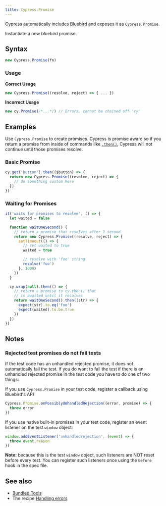 ```yaml
---
title: Cypress.Promise
---
```


Cypress automatically includes
[Bluebird](https://github.com/petkaantonov/bluebird) and exposes it as
`Cypress.Promise`.

Instantiate a new bluebird promise.

## Syntax

```javascript
new Cypress.Promise(fn)
```

### Usage

**<Icon name="check-circle" color="green"></Icon> Correct Usage**

```javascript
new Cypress.Promise((resolve, reject) => { ... })
```

**<Icon name="exclamation-triangle" color="red"></Icon> Incorrect Usage**

```javascript
new cy.Promise(/*...*/) // Errors, cannot be chained off 'cy'
```

## Examples

Use `Cypress.Promise` to create promises. Cypress is promise aware so if you
return a promise from inside of commands like [`.then()`](/api/commands/then),
Cypress will not continue until those promises resolve.

### Basic Promise

```javascript
cy.get('button').then(($button) => {
  return new Cypress.Promise((resolve, reject) => {
    // do something custom here
  })
})
```

### Waiting for Promises

```javascript
it('waits for promises to resolve', () => {
  let waited = false

  function waitOneSecond() {
    // return a promise that resolves after 1 second
    return new Cypress.Promise((resolve, reject) => {
      setTimeout(() => {
        // set waited to true
        waited = true

        // resolve with 'foo' string
        resolve('foo')
      }, 1000)
    })
  }

  cy.wrap(null).then(() => {
    // return a promise to cy.then() that
    // is awaited until it resolves
    return waitOneSecond().then((str) => {
      expect(str).to.eq('foo')
      expect(waited).to.be.true
    })
  })
})
```

## Notes

### Rejected test promises do not fail tests

If the test code has an unhandled rejected promise, it does not automatically
fail the test. If you do want to fail the test if there is an unhandled rejected
promise in the test code you have to do one of two things:

If you use `Cypress.Promise` in your test code, register a callback using
Bluebird's API

```javascript
Cypress.Promise.onPossiblyUnhandledRejection((error, promise) => {
  throw error
})
```

If you use native built-in promises in your test code, register an event
listener on the test `window` object:

```javascript
window.addEventListener('unhandledrejection', (event) => {
  throw event.reason
})
```

**Note:** because this is the test `window` object, such listeners are NOT reset
before every test. You can register such listeners once using the `before` hook
in the spec file.

## See also

- [Bundled Tools](/guides/references/bundled-tools)
- The recipe [Handling errors](/examples/examples/recipes#Fundamentals)
